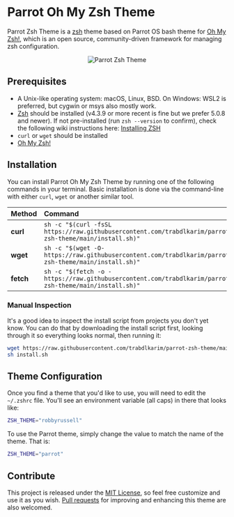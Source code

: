 # Parrot Oh My Zsh Theme

Parrot Zsh Theme is a [zsh](https://www.zsh.org/) theme based on Parrot OS bash theme for [Oh My Zsh!](https://ohmyz.sh/), which is an open source, community-driven framework for managing zsh configuration.

<p align="center">
<img src="https://github.com/trabdlkarim/parrot-zsh-theme/blob/main/theme-preview.png?raw=true" alt="Parrot Zsh Theme">
</p>

## Prerequisites

- A Unix-like operating system: macOS, Linux, BSD. On Windows: WSL2 is preferred, but cygwin or msys also mostly work.
- [Zsh](https://www.zsh.org) should be installed (v4.3.9 or more recent is fine but we prefer 5.0.8 and newer). If not pre-installed (run `zsh --version` to confirm), check the following wiki instructions here: [Installing ZSH](https://github.com/ohmyzsh/ohmyzsh/wiki/Installing-ZSH)
- `curl` or `wget` should be installed
- [Oh My Zsh!](https://ohmyz.sh/)

## Installation

You can install Parrot Oh My Zsh Theme by running one of the following commands in your terminal. Basic installation is done via the command-line with either `curl`, `wget` or another similar tool.

| Method    | Command                                                                                                |
|:----------|:-------------------------------------------------------------------------------------------------------|
| **curl**  | `sh -c "$(curl -fsSL https://raw.githubusercontent.com/trabdlkarim/parrot-zsh-theme/main/install.sh)"` |
| **wget**  | `sh -c "$(wget -O- https://raw.githubusercontent.com/trabdlkarim/parrot-zsh-theme/main/install.sh)"`   |
| **fetch** | `sh -c "$(fetch -o - https://raw.githubusercontent.com/trabdlkarim/parrot-zsh-theme/main/install.sh)"` |

### Manual Inspection

It's a good idea to inspect the install script from projects you don't yet know. You can do
that by downloading the install script first, looking through it so everything looks normal,
then running it:

```sh
wget https://raw.githubusercontent.com/trabdlkarim/parrot-zsh-theme/main/install.sh
sh install.sh
```

## Theme Configuration

Once you  find a theme that you'd like to use, you will need to edit the `~/.zshrc` file. You'll see an environment variable (all caps) in there that looks like:

```sh
ZSH_THEME="robbyrussell"
```

To use the Parrot theme, simply change the value to match the name of the theme. That is:

```sh
ZSH_THEME="parrot" 
```

## Contribute

This project is released under the [MIT License](https://raw.githubusercontent.com/trabdlkarim/parrot-zsh-theme/main/LICENSE), so feel free customize and use it as you wish. [Pull requests](https://github.com/trabdlkarim/parrot-zsh-theme/pulls) for improving and enhancing this theme are also welcomed.
